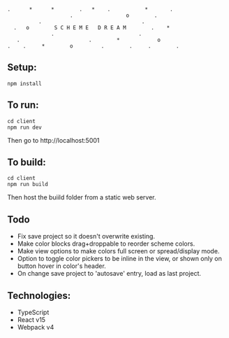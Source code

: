 
    .      *      *        .   *    .           *       .
                        .                 o        .
              .                                .
      .   o        S C H E M E   D R E A M        .    *
                  .                           . 
       .                      .        *            o  
    .    .     *        o         .        .     .        .

## Setup:

    npm install

## To run:

    cd client
    npm run dev

Then go to http://localhost:5001

## To build:
    
    cd client
    npm run build

Then host the buiild folder from a static web server.

## Todo

- Fix save project so it doesn't overwrite existing.
- Make color blocks drag+droppable to reorder scheme colors.
- Make view options to make colors full screen or spread/display mode.
- Option to toggle color pickers to be inline in the view, or shown only on button hover in color's header.
- On change save project to 'autosave' entry, load as last project.

## Technologies:
- TypeScript
- React v15
- Webpack v4
